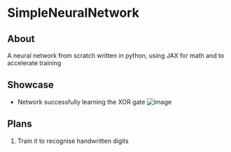 # SimpleNeuralNetwork

## About
A neural network from scratch written in python, using JAX for math and to accelerate training

## Showcase
- Network successfully learning the XOR gate
![image](https://user-images.githubusercontent.com/85286288/190612478-abd1304a-01af-40d0-9845-c662a3e36507.png)

## Plans
1. Train it to recognise handwritten digits
